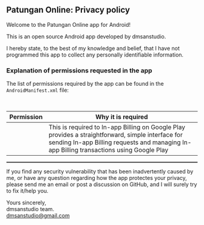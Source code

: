 ## Patungan Online: Privacy policy

Welcome to the Patungan Online app for Android!

This is an open source Android app developed by dmsanstudio. 


I hereby state, to the best of my knowledge and belief, that I have not programmed this app to collect any personally identifiable information.
### Explanation of permissions requested in the app

The list of permissions required by the app can be found in the `AndroidManifest.xml` file:

<br/>

| Permission | Why it is required |
| :---: | --- |
| <uses-permission android:name="com.android.vending.BILLING" /> | This is required to In-app Billing on Google Play provides a straightforward, simple interface for sending In-app Billing requests and managing In-app Billing transactions using Google Play |

 <hr style="border:1px solid gray">

If you find any security vulnerability that has been inadvertently caused by me, or have any question regarding how the app protectes your privacy, please send me an email or post a discussion on GitHub, and I will surely try to fix it/help you.

Yours sincerely,  
dmsanstudio team.  
dmsanstudio@gmail.com
